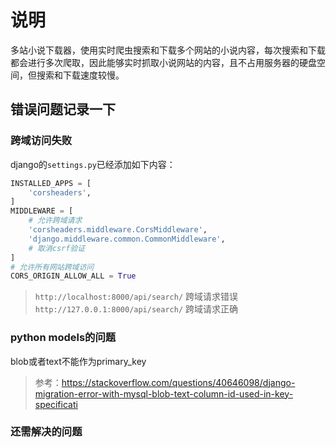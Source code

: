 # 说明

多站小说下载器，使用实时爬虫搜索和下载多个网站的小说内容，每次搜索和下载都会进行多次爬取，因此能够实时抓取小说网站的内容，且不占用服务器的硬盘空间，但搜索和下载速度较慢。

## 错误问题记录一下

### 跨域访问失败

django的`settings.py`已经添加如下内容：

```python
INSTALLED_APPS = [
    'corsheaders',
]
MIDDLEWARE = [
    # 允许跨域请求
    'corsheaders.middleware.CorsMiddleware',
    'django.middleware.common.CommonMiddleware',
    # 取消csrf验证
]
# 允许所有网站跨域访问
CORS_ORIGIN_ALLOW_ALL = True
```

> `http://localhost:8000/api/search/` 跨域请求错误
> `http://127.0.0.1:8000/api/search/` 跨域请求正确

### python models的问题

blob或者text不能作为primary_key
> 参考：<https://stackoverflow.com/questions/40646098/django-migration-error-with-mysql-blob-text-column-id-used-in-key-specificati>

### 还需解决的问题
